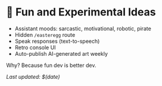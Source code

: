 # 🎉 Fun and Experimental Ideas

- Assistant moods: sarcastic, motivational, robotic, pirate
- Hidden `/easteregg` route
- Speak responses (text-to-speech)
- Retro console UI
- Auto-publish AI-generated art weekly

Why? Because fun dev is better dev.

_Last updated: $(date)_
